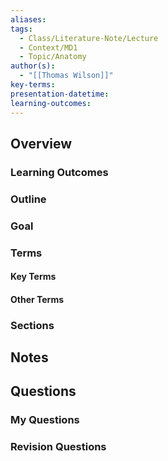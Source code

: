 ```yaml
---
aliases: 
tags:
  - Class/Literature-Note/Lecture
  - Context/MD1
  - Topic/Anatomy
author(s):
  - "[[Thomas Wilson]]"
key-terms: 
presentation-datetime: 
learning-outcomes:
---
```



## Overview
### Learning Outcomes

### Outline

### Goal

### Terms
#### Key Terms

#### Other Terms

### Sections


## Notes


## Questions

### My Questions
### Revision Questions




